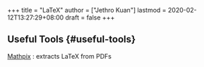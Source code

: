 +++
title = "LaTeX"
author = ["Jethro Kuan"]
lastmod = 2020-02-12T13:27:29+08:00
draft = false
+++

## Useful Tools {#useful-tools}

[Mathpix](https://mathpix.com/)
: extracts LaTeX from PDFs
